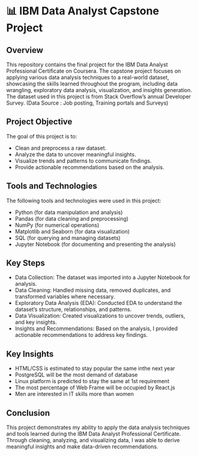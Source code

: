 # 📊 IBM Data Analyst Capstone Project

## Overview
This repository contains the final project for the IBM Data Analyst Professional Certificate on Coursera. The capstone project focuses on applying various data analysis techniques to a real-world dataset, showcasing the skills learned throughout the program, including data wrangling, exploratory data analysis, visualization, and insights generation. The dataset used in this project is from Stack Overflow’s annual Developer Survey. (Data Source : Job posting, Training portals and Surveys)

## Project Objective
The goal of this project is to:

* Clean and preprocess a raw dataset.
* Analyze the data to uncover meaningful insights.
* Visualize trends and patterns to communicate findings.
* Provide actionable recommendations based on the analysis.
## Tools and Technologies
The following tools and technologies were used in this project:

* Python (for data manipulation and analysis)
* Pandas (for data cleaning and preprocessing)
* NumPy (for numerical operations)
* Matplotlib and Seaborn (for data visualization)
* SQL (for querying and managing datasets)
* Jupyter Notebook (for documenting and presenting the analysis)

 ## Key Steps
* Data Collection: The dataset was imported into a Jupyter Notebook for analysis.
* Data Cleaning: Handled missing data, removed duplicates, and transformed variables where necessary.
* Exploratory Data Analysis (EDA): Conducted EDA to understand the dataset’s structure, relationships, and patterns.
* Data Visualization: Created visualizations to uncover trends, outliers, and key insights.
* Insights and Recommendations: Based on the analysis, I provided actionable recommendations to address key findings.

## Key Insights
* HTML/CSS is estimated to stay popular the same inthe next year
*  PostgreSQL will be the most demand of database
*   Linux platform is predicted to stay the same at 1st requirement
*   The most percentage of Web Frame will be occupied by React.js
*   Men are interested in IT skills more than women

 ## Conclusion
This project demonstrates my ability to apply the data analysis techniques and tools learned during the IBM Data Analyst Professional Certificate. Through cleaning, analyzing, and visualizing data, I was able to derive meaningful insights and make data-driven recommendations.
